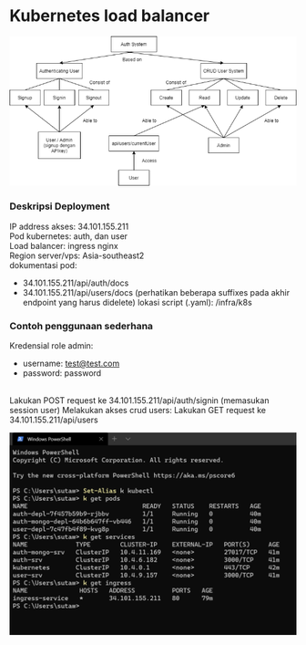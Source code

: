 # Kubernetes load balancer

<p align="center">
    <img src="images/image1.png">
</p>

### Deskripsi Deployment
IP address akses: 34.101.155.211 <br />
Pod kubernetes: auth, dan user <br />
Load balancer: ingress nginx <br />
Region server/vps: Asia-southeast2 <br />
dokumentasi pod: 
 - 34.101.155.211/api/auth/docs
 - 34.101.155.211/api/users/docs (perhatikan beberapa suffixes pada akhir endpoint yang harus didelete)
lokasi script (.yaml): /infra/k8s


### Contoh penggunaan sederhana
Kredensial role admin: 
 - username: test@test.com
 - password: password
<br />
Lakukan POST request ke 34.101.155.211/api/auth/signin (memasukan session user)
Melakukan akses crud users: Lakukan GET request ke 34.101.155.211/api/users

<p align="center">
    <img src="images/image2.png">
</p>
